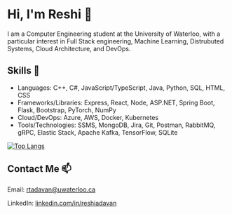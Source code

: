 # Hi, I'm Reshi 👋

I am a Computer Engineering student at the University of Waterloo, with a particular interest in Full Stack engineering, Machine Learning, Distrubuted Systems, Cloud Architecture, and DevOps.

## Skills 🔭

- Languages: C++, C#, JavaScript/TypeScript, Java, Python, SQL, HTML, CSS
- Frameworks/Libraries: Express, React, Node, ASP.NET, Spring Boot, Flask, Bootstrap, PyTorch, NumPy
- Cloud/DevOps: Azure, AWS, Docker, Kubernetes
- Tools/Technologies: SSMS, MongoDB, Jira, Git, Postman, RabbitMQ, gRPC, Elastic Stack, Apache Kafka, TensorFlow, SQLite

[![Top Langs](https://github-readme-stats.vercel.app/api/top-langs/?username=ReshiAdavan&layout=compact&theme=discord_old_blurple&langs_count=10)](https://github.com/anuraghazra/github-readme-stats)

## Contact Me 📫

Email: [rtadavan@uwaterloo.ca](mailto:rtadavan@uwaterloo.ca)

LinkedIn: [linkedin.com/in/reshiadavan](https://www.linkedin.com/in/reshiadavan/)

<!--
**ReshiAdavan/ReshiAdavan** is a ✨ _special_ ✨ repository because its `README.md` (this file) appears on your GitHub profile.

Here are some ideas to get you started:

- 🔭 I’m currently working on ...
- 🌱 I’m currently learning ...
- 👯 I’m looking to collaborate on ...
- 🤔 I’m looking for help with ...
- 💬 Ask me about ...
- 📫 How to reach me: ...
- 😄 Pronouns: ...
- ⚡ Fun fact: ...
-->
